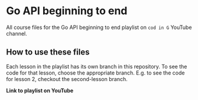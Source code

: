 # Go API beginning to end

All course files for the Go API beginning to end playlist on `cod in G` YouTube channel.

## How to use these files

Each lesson in the playlist has its own branch in this repository. To see the code for that lesson, choose the
appropriate branch. E.g. to see the code for lesson 2, checkout the second-lesson branch.

**Link to playlist on YouTube**